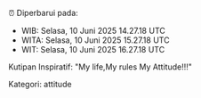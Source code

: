 ⏰ Diperbarui pada:
- WIB: Selasa, 10 Juni 2025 14.27.18 UTC
- WITA: Selasa, 10 Juni 2025 15.27.18 UTC
- WIT: Selasa, 10 Juni 2025 16.27.18 UTC

Kutipan Inspiratif:
"My life,My rules My Attitude!!!"


Kategori: attitude

